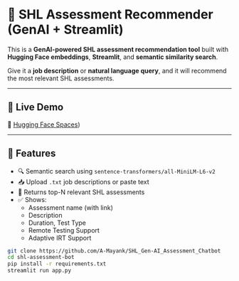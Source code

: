 # 🧠 SHL Assessment Recommender (GenAI + Streamlit)

This is a **GenAI-powered SHL assessment recommendation tool** built with **Hugging Face embeddings**, **Streamlit**, and **semantic similarity search**.

Give it a **job description** or **natural language query**, and it will recommend the most relevant SHL assessments.

---

## 🚀 Live Demo

🔗 [Hugging Face Spaces](https://huggingface.co/spaces/A-Mayank/SHLGenAI))

---

## 🧩 Features

- 🔍 Semantic search using `sentence-transformers/all-MiniLM-L6-v2`
- 📥 Upload `.txt` job descriptions or paste text
- 🎯 Returns top-N relevant SHL assessments
- ✅ Shows:
  - Assessment name (with link)
  - Description
  - Duration, Test Type
  - Remote Testing Support
  - Adaptive IRT Support

```bash
git clone https://github.com/A-Mayank/SHL_Gen-AI_Assessment_Chatbot
cd shl-assessment-bot
pip install -r requirements.txt
streamlit run app.py
